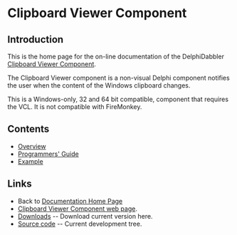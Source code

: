 # Clipboard Viewer Component

## Introduction

This is the home page for the on-line documentation of the DelphiDabbler [Clipboard Viewer Component](https://delphidabbler.com/software/cbview).

The Clipboard Viewer component is a non-visual Delphi component notifies the user when the content of the Windows clipboard changes.

This is a Windows-only, 32 and 64 bit compatible, component that requires the VCL. It is not compatible with FireMonkey.

## Contents

* [Overview](./CBView/Overview.md)
* [Programmers' Guide](./CBView/API.md)
* [Example](./CBView/Example.md)

## Links

* Back to [Documentation Home Page](Welcome.md)
* [Clipboard Viewer Component web page](https://delphidabbler.com/software/cbview).
* [Downloads](https://sourceforge.net/projects/ddablib/files/cbview/) -- Download current version here.
* [Source code](https://sourceforge.net/p/ddablib/code/HEAD/tree/trunk/projects/cbview/) -- Current development tree.
